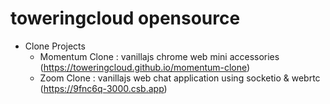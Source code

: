 # toweringcloud opensource

-   Clone Projects
    -   Momentum Clone : vanillajs chrome web mini accessories (https://toweringcloud.github.io/momentum-clone)
    -   Zoom Clone : vanillajs web chat application using socketio & webrtc (https://9fnc6q-3000.csb.app)
